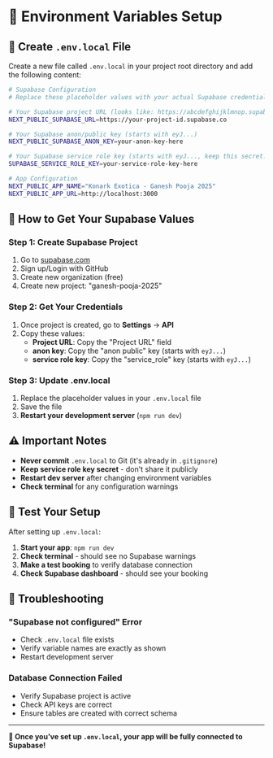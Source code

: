 # 🔧 Environment Variables Setup

## 📝 **Create `.env.local` File**

Create a new file called `.env.local` in your project root directory and add the following content:

```bash
# Supabase Configuration
# Replace these placeholder values with your actual Supabase credentials

# Your Supabase project URL (looks like: https://abcdefghijklmnop.supabase.co)
NEXT_PUBLIC_SUPABASE_URL=https://your-project-id.supabase.co

# Your Supabase anon/public key (starts with eyJ...)
NEXT_PUBLIC_SUPABASE_ANON_KEY=your-anon-key-here

# Your Supabase service role key (starts with eyJ..., keep this secret!)
SUPABASE_SERVICE_ROLE_KEY=your-service-role-key-here

# App Configuration
NEXT_PUBLIC_APP_NAME="Konark Exotica - Ganesh Pooja 2025"
NEXT_PUBLIC_APP_URL=http://localhost:3000
```

## 🎯 **How to Get Your Supabase Values**

### **Step 1: Create Supabase Project**
1. Go to [supabase.com](https://supabase.com)
2. Sign up/Login with GitHub
3. Create new organization (free)
4. Create new project: "ganesh-pooja-2025"

### **Step 2: Get Your Credentials**
1. Once project is created, go to **Settings** → **API**
2. Copy these values:
   - **Project URL**: Copy the "Project URL" field
   - **anon key**: Copy the "anon public" key (starts with `eyJ...`)
   - **service role key**: Copy the "service_role" key (starts with `eyJ...`)

### **Step 3: Update .env.local**
1. Replace the placeholder values in your `.env.local` file
2. Save the file
3. **Restart your development server** (`npm run dev`)

## ⚠️ **Important Notes**

- **Never commit** `.env.local` to Git (it's already in `.gitignore`)
- **Keep service role key secret** - don't share it publicly
- **Restart dev server** after changing environment variables
- **Check terminal** for any configuration warnings

## 🧪 **Test Your Setup**

After setting up `.env.local`:

1. **Start your app**: `npm run dev`
2. **Check terminal** - should see no Supabase warnings
3. **Make a test booking** to verify database connection
4. **Check Supabase dashboard** - should see your booking

## 🚨 **Troubleshooting**

### **"Supabase not configured" Error**
- Check `.env.local` file exists
- Verify variable names are exactly as shown
- Restart development server

### **Database Connection Failed**
- Verify Supabase project is active
- Check API keys are correct
- Ensure tables are created with correct schema

---

**🎉 Once you've set up `.env.local`, your app will be fully connected to Supabase!**
